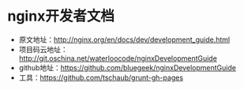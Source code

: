 # nginx开发者文档

- 原文地址：http://nginx.org/en/docs/dev/development_guide.html
- 项目码云地址：http://git.oschina.net/waterloocode/nginxDevelopmentGuide
- github地址：https://github.com/bluegeek/nginxDevelopmentGuide
- 工具：https://github.com/tschaub/grunt-gh-pages

